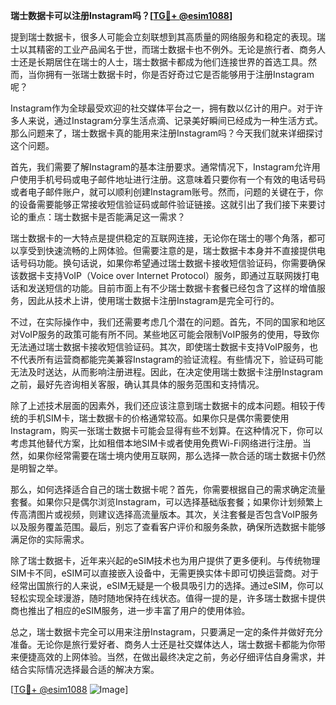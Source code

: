 **瑞士数据卡可以注册Instagram吗？[[TG💪+ @esim1088](https://t.me/s/esim1088)]**

提到瑞士数据卡，很多人可能会立刻联想到其高质量的网络服务和稳定的表现。瑞士以其精密的工业产品闻名于世，而瑞士数据卡也不例外。无论是旅行者、商务人士还是长期居住在瑞士的人士，瑞士数据卡都成为他们连接世界的首选工具。然而，当你拥有一张瑞士数据卡时，你是否好奇过它是否能够用于注册Instagram呢？

Instagram作为全球最受欢迎的社交媒体平台之一，拥有数以亿计的用户。对于许多人来说，通过Instagram分享生活点滴、记录美好瞬间已经成为一种生活方式。那么问题来了，瑞士数据卡真的能用来注册Instagram吗？今天我们就来详细探讨这个问题。

首先，我们需要了解Instagram的基本注册要求。通常情况下，Instagram允许用户使用手机号码或电子邮件地址进行注册。这意味着只要你有一个有效的电话号码或者电子邮件账户，就可以顺利创建Instagram账号。然而，问题的关键在于，你的设备需要能够正常接收短信验证码或邮件验证链接。这就引出了我们接下来要讨论的重点：瑞士数据卡是否能满足这一需求？

瑞士数据卡的一大特点是提供稳定的互联网连接，无论你在瑞士的哪个角落，都可以享受到快速流畅的上网体验。但需要注意的是，瑞士数据卡本身并不直接提供电话号码功能。换句话说，如果你希望通过瑞士数据卡接收短信验证码，你需要确保该数据卡支持VoIP（Voice over Internet Protocol）服务，即通过互联网拨打电话和发送短信的功能。目前市面上有不少瑞士数据卡套餐已经包含了这样的增值服务，因此从技术上讲，使用瑞士数据卡注册Instagram是完全可行的。

不过，在实际操作中，我们还需要考虑几个潜在的问题。首先，不同的国家和地区对VoIP服务的政策可能有所不同。某些地区可能会限制VoIP服务的使用，导致你无法通过瑞士数据卡接收短信验证码。其次，即使瑞士数据卡支持VoIP服务，也不代表所有运营商都能完美兼容Instagram的验证流程。有些情况下，验证码可能无法及时送达，从而影响注册进程。因此，在决定使用瑞士数据卡注册Instagram之前，最好先咨询相关客服，确认其具体的服务范围和支持情况。

除了上述技术层面的因素外，我们还应该注意到瑞士数据卡的成本问题。相较于传统的手机SIM卡，瑞士数据卡的价格通常较高。如果你只是偶尔需要使用Instagram，购买一张瑞士数据卡可能会显得有些不划算。在这种情况下，你可以考虑其他替代方案，比如租借本地SIM卡或者使用免费Wi-Fi网络进行注册。当然，如果你经常需要在瑞士境内使用互联网，那么选择一款合适的瑞士数据卡仍然是明智之举。

那么，如何选择适合自己的瑞士数据卡呢？首先，你需要根据自己的需求确定流量套餐。如果你只是偶尔浏览Instagram，可以选择基础版套餐；如果你计划频繁上传高清图片或视频，则建议选择高流量版本。其次，关注套餐是否包含VoIP服务以及服务覆盖范围。最后，别忘了查看客户评价和服务条款，确保所选数据卡能够满足你的实际需求。

除了瑞士数据卡，近年来兴起的eSIM技术也为用户提供了更多便利。与传统物理SIM卡不同，eSIM可以直接嵌入设备中，无需更换实体卡即可切换运营商。对于经常出国旅行的人来说，eSIM无疑是一个极具吸引力的选择。通过eSIM，你可以轻松实现全球漫游，随时随地保持在线状态。值得一提的是，许多瑞士数据卡提供商也推出了相应的eSIM服务，进一步丰富了用户的使用体验。

总之，瑞士数据卡完全可以用来注册Instagram，只要满足一定的条件并做好充分准备。无论你是旅行爱好者、商务人士还是社交媒体达人，瑞士数据卡都能为你带来便捷高效的上网体验。当然，在做出最终决定之前，务必仔细评估自身需求，并结合实际情况选择最合适的解决方案。

[[TG💪+ @esim1088](https://t.me/s/esim1088) ![Image](https://i.postimg.cc/4NQfJmqS/Snipaste-2025-05-13-00-14-12.png)]